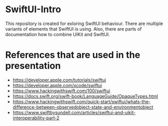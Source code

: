 # SwiftUI-Intro
This repository is created for exloring SwiftUI behaviour.
There are multiple variants of elements that SwiftUI is using. Also, there are parts of documentation how to combine UIKit and SwiftUI.

# References that are used in the presentation
* https://developer.apple.com/tutorials/swiftui
* https://developer.apple.com/xcode/swiftui
* https://www.hackingwithswift.com/100/swiftui
* https://docs.swift.org/swift-book/LanguageGuide/OpaqueTypes.html
* https://www.hackingwithswift.com/quick-start/swiftui/whats-the-difference-between-observedobject-state-and-environmentobject
* https://www.swiftbysundell.com/articles/swiftui-and-uikit-interoperability-part-2
